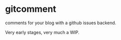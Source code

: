 # gitcomment

comments for your blog with a github issues backend.

Very early stages, very much a  WIP.